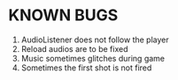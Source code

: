 # KNOWN BUGS
1. AudioListener does not follow the player
2. Reload audios are to be fixed
3. Music sometimes glitches during game
4. Sometimes the first shot is not fired
